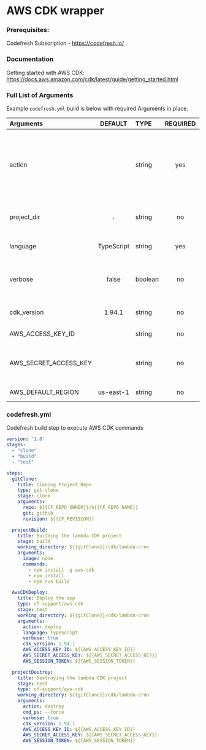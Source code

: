 # AWS CDK wrapper

### Prerequisites:

Codefresh Subscription - https://codefresh.io/

### Documentation

Getting started with AWS CDK: https://docs.aws.amazon.com/cdk/latest/guide/getting_started.html

### Full List of Arguments

Example `codefresh.yml` build is below with required Arguments in place.

| Arguments | DEFAULT | TYPE | REQUIRED | VALUES | DESCRIPTION |
| :----------------------------| :----------: | :---------| :---: |----------|---------------------------------------------------------------------------------------------------------------------------------|
| action | | string | yes | deploy, destroy<br/>To come: synth, bootstrap, deploy, diff, list, destroy, freestyle |The CDK operation to execute |
| project_dir | . | string | no | | the folder where the CDK app is located |
| language | TypeScript | string | yes | TypeScript, Python | The language for the application |
| verbose | false | boolean | no | true, false | Add the --verbose flag to the command if true |
| cdk_version | 1.94.1 | string | no | 1.90.0, 1.94.1 | Version of the CDK used in the image |
| AWS_ACCESS_KEY_ID | | string | no | Amazon access key|
| AWS_SECRET_ACCESS_KEY | | string | no | Amazon secret key.<br/>Don't forget to encrypt it|
 | AWS_DEFAULT_REGION | us-east-1| string | no | Amazon region|




### codefresh.yml

Codefresh build step to execute AWS CDK commands

```yaml
version: '1.0'
stages:
  - "clone"
  - "build"
  - "test"

steps:
  gitClone:
    title: Cloning Project Repo
    type: git-clone
    stage: clone
    arguments:
      repo: ${{CF_REPO_OWNER}}/${{CF_REPO_NAME}}
      git: github
      revision: ${{CF_REVISION}}

  projectBuild:
    title: Building the lambda CDK project
    stage: build
    working_directory: ${{gitClone}}/cdk/lambda-cron
    arguments:
      image: node
      commands:
        - npm install -g aws-cdk
        - npm install
        - npm run build

  AwsCDKDeploy:
    title: Deploy the app
    type: cf-support/aws-cdk
    stage: test
    working_directory: ${{gitClone}}/cdk/lambda-cron
    arguments:
      action: deploy
      language: TypeScript
      verbose: true
      cdk_version: 1.94.1
      AWS_ACCESS_KEY_ID: ${{AWS_ACCESS_KEY_ID}}
      AWS_SECRET_ACCESS_KEY: ${{AWS_SECRET_ACCESS_KEY}}
      AWS_SESSION_TOKEN: ${{AWS_SESSION_TOKEN}}

  projectDestroy:
    title: Destroying the lambda CDK project
    stage: test
    type: cf-support/aws-cdk
    working_directory: ${{gitClone}}/cdk/lambda-cron
    arguments:
      action: destroy
      cmd_ps: --force
      verbose: true
      cdk_version: 1.94.1
      AWS_ACCESS_KEY_ID: ${{AWS_ACCESS_KEY_ID}}
      AWS_SECRET_ACCESS_KEY: ${{AWS_SECRET_ACCESS_KEY}}
      AWS_SESSION_TOKEN: ${{AWS_SESSION_TOKEN}}


```
